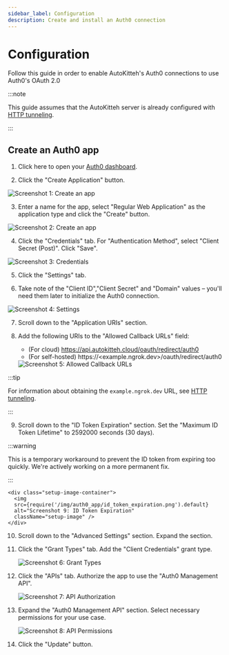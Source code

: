 ```yaml
---
sidebar_label: Configuration
description: Create and install an Auth0 connection
---
```


# Configuration

Follow this guide in order to enable AutoKitteh's Auth0 connections to use
Auth0's OAuth 2.0

:::note

This guide assumes that the AutoKitteh server is already configured with
[HTTP tunneling](/config/http_tunneling).

:::

## Create an Auth0 app

1. Click here to open your [Auth0 dashboard](https://manage.auth0.com/dashboard/).

2. Click the "Create Application" button.

<div class="setup-image-container">
  <img
  src={require('/img/auth0_app/create.png').default}
  alt="Screenshot 1: Create an app"
  className="setup-image" />
</div>

3. Enter a name for the app, select "Regular Web Application" as the application type and click the "Create" button.

<div class="setup-image-container">
  <img
  src={require('/img/auth0_app/create_2.png').default}
  alt="Screenshot 2: Create an app"
  className="setup-image" />
</div>

4. Click the "Credentials" tab. For "Authentication Method", select "Client Secret (Post)". Click "Save".

<div class="setup-image-container">
  <img
  src={require('/img/auth0_app/credentials.png').default}
  alt="Screenshot 3: Credentials"
  className="setup-image" />
</div>

5. Click the "Settings" tab.

6. Take note of the "Client ID","Client Secret" and "Domain" values – you'll need them later to initialize the Auth0 connection.

<div class="setup-image-container">
  <img
  src={require('/img/auth0_app/settings.png').default}
  alt="Screenshot 4: Settings"
  className="setup-image" />
</div>

7. Scroll down to the "Application URIs" section.

8. Add the following URIs to the "Allowed Callback URLs" field:

   - (For cloud) https://api.autokitteh.cloud/oauth/redirect/auth0
   - (For self-hosted) https://\<example.ngrok.dev\>/oauth/redirect/auth0

   <div class="setup-image-container">
     <img
     src={require('/img/auth0_app/allowed_callback_urls.png').default}
     alt="Screenshot 5: Allowed Callback URLs"
     className="setup-image" />
   </div>

:::tip

For information about obtaining the `example.ngrok.dev` URL, see [HTTP tunneling](../../config/http_tunneling).

:::

9. Scroll down to the "ID Token Expiration" section. Set the "Maximum ID Token Lifetime" to 2592000 seconds (30 days).

:::warning

This is a temporary workaround to prevent the ID token from expiring too quickly. We're actively working on a more permanent fix.

:::

    <div class="setup-image-container">
      <img
      src={require('/img/auth0_app/id_token_expiration.png').default}
      alt="Screenshot 9: ID Token Expiration"
      className="setup-image" />
    </div>

10. Scroll down to the "Advanced Settings" section. Expand the section.

11. Click the "Grant Types" tab. Add the "Client Credentials" grant type.

    <div class="setup-image-container">
      <img
      src={require('/img/auth0_app/grant_types.png').default}
      alt="Screenshot 6: Grant Types"
      className="setup-image" />
    </div>

12. Click the "APIs" tab. Authorize the app to use the "Auth0 Management API".

    <div class="setup-image-container">
      <img
      src={require('/img/auth0_app/api_authorization.png').default}
      alt="Screenshot 7: API Authorization"
      className="setup-image" />
    </div>

13. Expand the "Auth0 Management API" section. Select necessary permissions for your use case.

    <div class="setup-image-container">
      <img
      src={require('/img/auth0_app/api_permissions.png').default}
      alt="Screenshot 8: API Permissions"
      className="setup-image" />
    </div>

14. Click the "Update" button.
